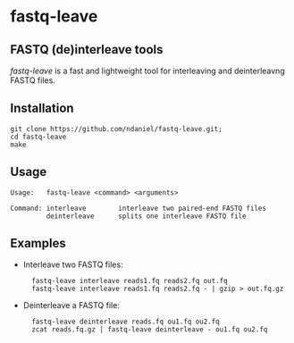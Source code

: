 # fastq-leave
FASTQ (de)interleave tools
--------------------------

*fastq-leave* is a fast and lightweight tool for interleaving and deinterleavng FASTQ files.

Installation
------------

```
git clone https://github.com/ndaniel/fastq-leave.git;
cd fastq-leave
make
```
Usage
-----
```
Usage:   fastq-leave <command> <arguments>

Command: interleave        interleave two paired-end FASTQ files
         deinterleave      splits one interleave FASTQ file
```

Examples
--------------

* Interleave two FASTQ files:

        fastq-leave interleave reads1.fq reads2.fq out.fq
        fastq-leave interleave reads1.fq reads2.fq - | gzip > out.fq.gz

* Deinterleave a FASTQ file:

        fastq-leave deinterleave reads.fq ou1.fq ou2.fq
        zcat reads.fq.gz | fastq-leave deinterleave - ou1.fq ou2.fq
